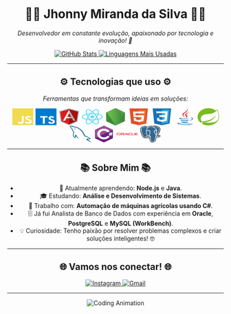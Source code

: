 <div align="center">
  <h1>👨‍💻 Jhonny Miranda da Silva 👨‍💻</h1>
  <p><em>Desenvolvedor em constante evolução, apaixonado por tecnologia e inovação! 🚀</em></p>
</div>

<div align="center">
  <a href="https://github.com/jhonnyCBA">
    <img height="180em" src="https://github-readme-stats.vercel.app/api?username=jhonnyCBA&show_icons=true&theme=radical&include_all_commits=true&count_private=true" alt="GitHub Stats" />
    <img height="180em" src="https://github-readme-stats.vercel.app/api/top-langs/?username=jhonnyCBA&layout=compact&langs_count=7&theme=radical" alt="Linguagens Mais Usadas" />
  </a>
</div>

---

<div align="center">
  <h2>⚙️ Tecnologias que uso ⚙️</h2>
  <p><em>Ferramentas que transformam ideias em soluções:</em></p>
  <div style="display: inline-block;">
    <img align="center" alt="JavaScript" height="40" width="50" src="https://raw.githubusercontent.com/devicons/devicon/master/icons/javascript/javascript-plain.svg">
    <img align="center" alt="TypeScript" height="40" width="50" src="https://raw.githubusercontent.com/devicons/devicon/master/icons/typescript/typescript-plain.svg">
    <img align="center" alt="Angular" height="40" width="50" src="https://raw.githubusercontent.com/devicons/devicon/master/icons/angularjs/angularjs-original.svg">
    <img align="center" alt="React" height="40" width="50" src="https://raw.githubusercontent.com/devicons/devicon/master/icons/react/react-original.svg">
    <img align="center" alt="Node.js" height="40" width="50" src="https://raw.githubusercontent.com/devicons/devicon/master/icons/nodejs/nodejs-original.svg">
    <img align="center" alt="HTML" height="40" width="50" src="https://raw.githubusercontent.com/devicons/devicon/master/icons/html5/html5-original.svg">
    <img align="center" alt="CSS" height="40" width="50" src="https://raw.githubusercontent.com/devicons/devicon/master/icons/css3/css3-original.svg">
    <img align="center" alt="Java" height="40" width="50" src="https://raw.githubusercontent.com/devicons/devicon/master/icons/java/java-original.svg">
    <img align="center" alt="Spring" height="40" width="50" src="https://raw.githubusercontent.com/devicons/devicon/master/icons/spring/spring-original.svg">
    <img align="center" alt="MySQL" height="40" width="50" src="https://raw.githubusercontent.com/devicons/devicon/master/icons/mysql/mysql-original.svg">
    <img align="center" alt="C#" height="40" width="50" src="https://raw.githubusercontent.com/devicons/devicon/master/icons/csharp/csharp-original.svg">
    <img align="center" alt="Oracle" height="40" width="50" src="https://raw.githubusercontent.com/devicons/devicon/master/icons/oracle/oracle-original.svg">
    <img align="center" alt="PostgreSQL" height="40" width="50" src="https://raw.githubusercontent.com/devicons/devicon/master/icons/postgresql/postgresql-original.svg">
  </div>
</div>

---

<div align="center">
  <h2>📚 Sobre Mim 📚</h2>
  <ul>
    <li>🌱 Atualmente aprendendo: <strong>Node.js</strong> e <strong>Java</strong>.</li>
    <li>🎓 Estudando: <strong>Análise e Desenvolvimento de Sistemas</strong>.</li>
    <li>🤖 Trabalho com: <strong>Automação de máquinas agrícolas usando C#</strong>.</li>
    <li>🗄️ Já fui Analista de Banco de Dados com experiência em <strong>Oracle</strong>, <strong>PostgreSQL</strong> e <strong>MySQL (WorkBench)</strong>.</li>
    <li>💡 Curiosidade: Tenho paixão por resolver problemas complexos e criar soluções inteligentes! 🤓</li>
  </ul>
</div>

---

<div align="center">
  <h2>🌐 Vamos nos conectar! 🌐</h2>
  <a href="https://instagram.com/silva_miranda12" target="_blank">
    <img src="https://img.shields.io/badge/-Instagram-%23E4405F?style=for-the-badge&logo=instagram&logoColor=white" alt="Instagram" />
  </a>
  <a href="mailto:jhonny53miranda2019@gmail.com" target="_blank">
    <img src="https://img.shields.io/badge/-Gmail-%23333?style=for-the-badge&logo=gmail&logoColor=white" alt="Gmail" />
  </a>
</div>

---

<div align="center">
  <img src="https://user-images.githubusercontent.com/54198227/123774602-4a70c180-d8b0-11eb-984b-e9e7b9e4b1e5.gif" alt="Coding Animation" width="300px">
</div>

